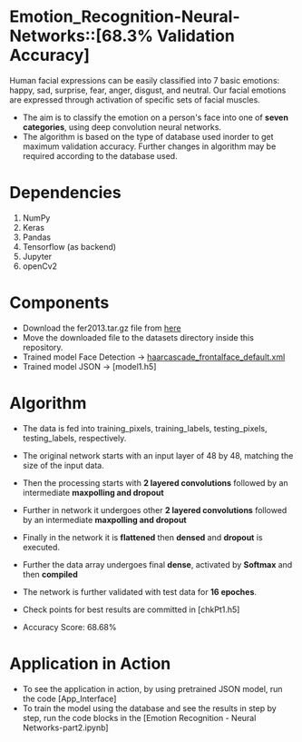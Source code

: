 # Emotion_Recognition-Neural-Networks::[68.3% Validation Accuracy]
Human facial expressions can be easily classified into 7 basic emotions: happy, sad, surprise, fear, anger, disgust, and neutral. Our facial emotions are expressed through activation of specific sets of facial muscles.
* The aim is to classify the emotion on a person's face into one of **seven categories**, using deep convolution neural networks.
* The algorithm is based on the type of database used inorder to get maximum validation accuracy. Further changes in algorithm may be required according to the database used.

# Dependencies
1. NumPy
2. Keras
3. Pandas
4. Tensorflow (as backend)
5. Jupyter
6. openCv2

# Components
* Download the fer2013.tar.gz file from [here](https://www.kaggle.com/c/challenges-in-representation-learning-facial-expression-recognition-challenge/data)
* Move the downloaded file to the datasets directory inside this repository.
* Trained model Face Detection -> [haarcascade_frontalface_default.xml](https://github.com/piyush2896/Facial-Expression-Recognition-Challenge/blob/master/face_model.h5)
* Trained model JSON -> [model1.h5]
# Algorithm

* The data is fed into training_pixels, training_labels, testing_pixels, testing_labels, respectively.
* The original network starts with an input layer of 48 by 48, matching the size of the input data.
* Then the processing starts with **2 layered convolutions** followed by an intermediate **maxpolling and dropout**
* Further in network it undergoes other **2 layered convolutions** followed by an intermediate **maxpolling and dropout**
* Finally in the network it is **flattened** then **densed** and **dropout** is executed.
* Further the data array undergoes final **dense**, activated by **Softmax** and then **compiled**
* The network is further validated with test data for **16 epoches**.
* Check points for best results are committed in [chkPt1.h5]

* Accuracy Score: 68.68%
# Application in Action
* To see the application in action, by using pretrained JSON model, run the code [App_Interface]
* To train the model using the database and see the results in step by step, run the code blocks in the [Emotion Recognition - Neural Networks-part2.ipynb]
